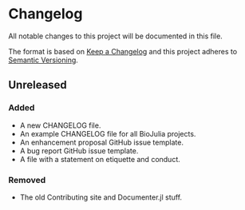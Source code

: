 # Changelog
All notable changes to this project will be documented in this file.

The format is based on [Keep a Changelog](http://keepachangelog.com/en/1.0.0/)
and this project adheres to [Semantic Versioning](http://semver.org/spec/v2.0.0.html).

## Unreleased

### Added
- A new CHANGELOG file.
- An example CHANGELOG file for all BioJulia projects.
- An enhancement proposal GitHub issue template.
- A bug report GitHub issue template.
- A file with a statement on etiquette and conduct.

### Removed
- The old Contributing site and Documenter.jl stuff.
